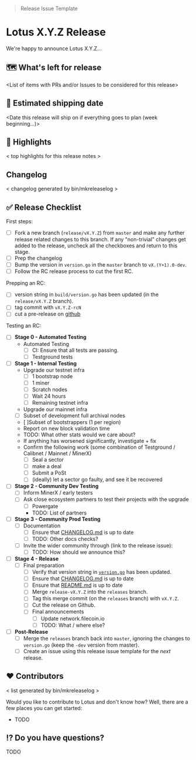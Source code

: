 > Release Issue Template

# Lotus X.Y.Z Release

We're happy to announce Lotus X.Y.Z...

## 🗺 What's left for release

<List of items with PRs and/or Issues to be considered for this release>

## 🚢 Estimated shipping date

<Date this release will ship on if everything goes to plan (week beginning...)>

## 🔦 Highlights

< top highlights for this release notes >

## Changelog

< changelog generated by bin/mkreleaselog >

## ✅ Release Checklist

First steps:

  - [ ] Fork a new branch (`release/vX.Y.Z`) from `master` and make any further release related changes to this branch. If any "non-trivial" changes get added to the release, uncheck all the checkboxes and return to this stage.
  - [ ] Prep the changelog
  - [ ] Bump the version in `version.go` in the `master` branch to `vX.(Y+1).0-dev`.
  - [ ] Follow the RC release process to cut the first RC.
    
Prepping an RC:

- [ ] version string in `build/version.go` has been updated (in the `release/vX.Y.Z` branch).
- [ ] tag commit with `vX.Y.Z-rcN`
- [ ] cut a pre-release on [github](https://github.com/filecoin-project/lotus/releases)

Testing an RC:

- [ ] **Stage 0 - Automated Testing**
  - Automated Testing
    - [ ] CI: Ensure that all tests are passing.
    - [ ] Testground tests

- [ ] **Stage 1 - Internal Testing**
  - Upgrade our testnet infra
    - [ ] 1 bootstrap node
    - [ ] 1 miner
    - [ ] Scratch nodes
    - [ ] Wait 24 hours
    - [ ] Remaining testnet infra
  -  Upgrade our mainnet infra
    - [ ] Subset of development full archival nodes
    - [ ]Subset of bootstrappers (1 per region)
    - Report on new block validation time
    - TODO: What other stats would we care about?
    - If anything has worsened significantly, investigate + fix
  - Confirm the following work (some combination of Testground / Calibnet / Mainnet / MinerX)
    - [ ] Seal a sector
    - [ ] make a deal
    - [ ] Submit a PoSt
    - [ ] (ideally) let a sector go faulty, and see it be recovered
    
- [ ] **Stage 2 - Community Dev Testing**
  - [ ] Inform MinerX / early testers
  - [ ] Ask close ecosystem partners to test their projects with the upgrade
    - [ ] Powergate
    - TODO: List of partners

- [ ] **Stage 3 - Community Prod Testing**
  - [ ] Documentation
    - [ ] Ensure that [CHANGELOG.md](https://github.com/filecoin-project/lotus/blob/master/CHANGELOG.md) is up to date
    - [ ] TODO: Other docs checks?
  - [ ] Invite the wider community through (link to the release issue):
    - [ ] TODO: How should we announce this?
    
- [ ] **Stage 4 - Release**
  - [ ] Final preparation
    - [ ] Verify that version string in [`version.go`](https://github.com/ipfs/go-ipfs/tree/master/version.go) has been updated.
    - [ ] Ensure that [CHANGELOG.md](https://github.com/filecoin-project/lotus/blob/master/CHANGELOG.md) is up to date
    - [ ] Ensure that [README.md](https://github.com/filecoin-project/lotus/blob/master/README.md) is up to date
    - [ ] Merge `release-vX.Y.Z` into the `releases` branch.
    - [ ] Tag this merge commit (on the `releases` branch) with `vX.Y.Z`.
    - [ ] Cut the release on Github.
    - [ ] Final announcements
        - [ ] Update network.filecoin.io
        - [ ] TODO: What / where else?

- [ ] **Post-Release**
  - [ ] Merge the `releases` branch back into `master`, ignoring the changes to `version.go` (keep the `-dev` version from master).
  - [ ] Create an issue using this release issue template for the _next_ release.

## ❤️ Contributors

< list generated by bin/mkreleaselog >

Would you like to contribute to Lotus and don't know how? Well, there are a few places you can get started:

- TODO

## ⁉️ Do you have questions?

TODO
